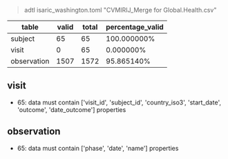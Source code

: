 >adtl isaric_washington.toml "CVMIRIJ_Merge for Global.Health.csv"

|table          |valid  |total  |percentage_valid|
|---------------|-------|-------|----------------|
|subject        |65     |65     |100.000000% |
|visit          |0      |65     |0.000000% |
|observation    |1507   |1572   |95.865140% |

## visit

* 65: data must contain ['visit_id', 'subject_id', 'country_iso3', 'start_date', 'outcome', 'date_outcome'] properties

## observation

* 65: data must contain ['phase', 'date', 'name'] properties
